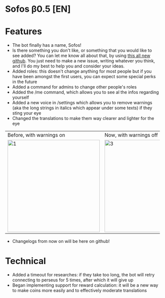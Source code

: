# Sofos β0.5 [EN]

# Features

- The bot finally has a name, Sofos!
- Is there something you don't like, or something that you would like to see added? You can let me know all about that, by using [this all new github](https://github.com/FireFlashing/SofosIssues/issues/new). You just need to make a new issue, writing whatever you think, and I'll do my best to help you and consider your ideas.
- Added roles: this doesn't change anything for most people but if you have been amongst the first users, you can expect some special perks in the future
- Added a command for admins to change other people's roles
- Added the /me command, which allows you to see al the infos regarding yourself
- Added a new voice in /settings which allows you to remove warnings (aka the long strings in italics which appear under some texts) if they sting your eye
- Changed the translations to make them way clearer and lighter for the eye

<table>
  <tr>
    <td><testo>Before, with warnings on</testo></td>
    <td><testo>Now, with warnings off</testo></td>
  </tr>
  <tr>
    <td> <img src="https://user-images.githubusercontent.com/40890953/110237162-8b7d2f80-7f3a-11eb-9932-094bcdcc3284.png"  alt="1" width=300></td>
    <td><img src="https://user-images.githubusercontent.com/40890953/110237172-98018800-7f3a-11eb-8019-7f8278552dd6.png" alt="3" width =300></td>
   </tr>
</table>

- Changelogs from now on will be here on github!

# Technical

- Added a timeout for researches: if they take too long, the bot will retry connecting to perseus for 5 times, after which it will give up
- Began implementing support for reward calculation: it will be a new way to make coins more easily and to effectively moderate translations

